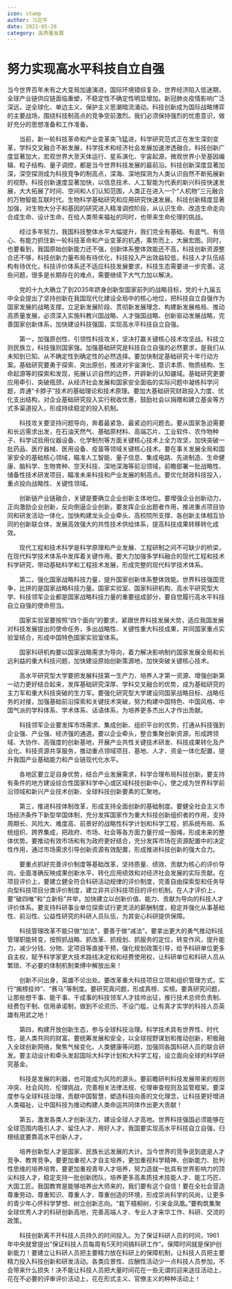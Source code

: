 ```yaml
---
icon: stamp
author: 习近平
date: 2021-05-28
category: 高质量发展
---
```


# 努力实现高水平科技自立自强

当今世界百年未有之大变局加速演进，国际环境错综复杂，世界经济陷入低迷期，全球产业链供应链面临重塑，不稳定性不确定性明显增加。新冠肺炎疫情影响广泛深远，逆全球化、单边主义、保护主义思潮暗流涌动。科技创新成为国际战略博弈的主要战场，围绕科技制高点的竞争空前激烈。我们必须保持强烈的忧患意识，做好充分的思想准备和工作准备。

　　当前，新一轮科技革命和产业变革突飞猛进，科学研究范式正在发生深刻变革，学科交叉融合不断发展，科学技术和经济社会发展加速渗透融合。科技创新广度显著加大，宏观世界大至天体运行、星系演化、宇宙起源，微观世界小至基因编辑、粒子结构、量子调控，都是当今世界科技发展的最前沿。科技创新深度显著加深，深空探测成为科技竞争的制高点，深海、深地探测为人类认识自然不断拓展新的视野。科技创新速度显著加快，以信息技术、人工智能为代表的新兴科技快速发展，大大拓展了时间、空间和人们认知范围，人类正在进入一个“人机物”三元融合的万物智能互联时代。生物科学基础研究和应用研究快速发展。科技创新精度显著加强，对生物大分子和基因的研究进入精准调控阶段，从认识生命、改造生命走向合成生命、设计生命，在给人类带来福祉的同时，也带来生命伦理的挑战。

　　经过多年努力，我国科技整体水平大幅提升，我们完全有基础、有底气、有信心、有能力抓住新一轮科技革命和产业变革的机遇，乘势而上，大展宏图。同时，也要看到，我国原始创新能力还不强，创新体系整体效能还不高，科技创新资源整合还不够，科技创新力量布局有待优化，科技投入产出效益较低，科技人才队伍结构有待优化，科技评价体系还不适应科技发展要求，科技生态需要进一步完善。这些问题，很多是长期存在的难点，需要继续下大气力加以解决。

　　党的十九大确立了到2035年跻身创新型国家前列的战略目标，党的十九届五中全会提出了坚持创新在我国现代化建设全局中的核心地位，把科技自立自强作为国家发展的战略支撑。立足新发展阶段、贯彻新发展理念、构建新发展格局、推动高质量发展，必须深入实施科教兴国战略、人才强国战略、创新驱动发展战略，完善国家创新体系，加快建设科技强国，实现高水平科技自立自强。

　　第一，加强原创性、引领性科技攻关，坚决打赢关键核心技术攻坚战。科技立则民族立，科技强则国家强。加强基础研究是科技自立自强的必然要求，是我们从未知到已知、从不确定性到确定性的必然选择。要加快制定基础研究十年行动方案。基础研究要勇于探索、突出原创，推进对宇宙演化、意识本质、物质结构、生命起源等的探索和发现，拓展认识自然的边界，开辟新的认知疆域。基础研究更要应用牵引、突破瓶颈，从经济社会发展和国家安全面临的实际问题中凝练科学问题，弄通“卡脖子”技术的基础理论和技术原理。要加大基础研究财政投入力度、优化支出结构，对企业基础研究投入实行税收优惠，鼓励社会以捐赠和建立基金等方式多渠道投入，形成持续稳定的投入机制。

　　科技攻关要坚持问题导向，奔着最紧急、最紧迫的问题去。要从国家急迫需要和长远需求出发，在石油天然气、基础原材料、高端芯片、工业软件、农作物种子、科学试验用仪器设备、化学制剂等方面关键核心技术上全力攻坚，加快突破一批药品、医疗器械、医用设备、疫苗等领域关键核心技术。要在事关发展全局和国家安全的基础核心领域，瞄准人工智能、量子信息、集成电路、先进制造、生命健康、脑科学、生物育种、空天科技、深地深海等前沿领域，前瞻部署一批战略性、储备性技术研发项目，瞄准未来科技和产业发展的制高点。要优化财政科技投入，重点投向战略性、关键性领域。

　　创新链产业链融合，关键是要确立企业创新主体地位。要增强企业创新动力，正向激励企业创新，反向倒逼企业创新。要发挥企业出题者作用，推进重点项目协同和研发活动一体化，加快构建龙头企业牵头、高校院所支撑、各创新主体相互协同的创新联合体，发展高效强大的共性技术供给体系，提高科技成果转移转化成效。

　　现代工程和技术科学是科学原理和产业发展、工程研制之间不可缺少的桥梁，在现代科学技术体系中发挥着关键作用。要大力加强多学科融合的现代工程和技术科学研究，带动基础科学和工程技术发展，形成完整的现代科学技术体系。

　　第二，强化国家战略科技力量，提升国家创新体系整体效能。世界科技强国竞争，比拼的是国家战略科技力量。国家实验室、国家科研机构、高水平研究型大学、科技领军企业都是国家战略科技力量的重要组成部分，要自觉履行高水平科技自立自强的使命担当。

　　国家实验室要按照“四个面向”的要求，紧跟世界科技发展大势，适应我国发展对科技发展提出的使命任务，多出战略性、关键性重大科技成果，并同国家重点实验室结合，形成中国特色国家实验室体系。

　　国家科研机构要以国家战略需求为导向，着力解决影响制约国家发展全局和长远利益的重大科技问题，加快建设原始创新策源地，加快突破关键核心技术。

　　高水平研究型大学要把发展科技第一生产力、培养人才第一资源、增强创新第一动力更好结合起来，发挥基础研究深厚、学科交叉融合的优势，成为基础研究的主力军和重大科技突破的生力军。要强化研究型大学建设同国家战略目标、战略任务的对接，加强基础前沿探索和关键技术突破，努力构建中国特色、中国风格、中国气派的学科体系、学术体系、话语体系，为培养更多杰出人才作出贡献。

　　科技领军企业要发挥市场需求、集成创新、组织平台的优势，打通从科技强到企业强、产业强、经济强的通道。要以企业牵头，整合集聚创新资源，形成跨领域、大协作、高强度的创新基地，开展产业共性关键技术研发、科技成果转化及产业化、科技资源共享服务，推动重点领域项目、基地、人才、资金一体化配置，提升我国产业基础能力和产业链现代化水平。

　　各地区要立足自身优势，结合产业发展需求，科学合理布局科技创新。要支持有条件的地方建设综合性国家科学中心或区域科技创新中心，使之成为世界科学前沿领域和新兴产业技术创新、全球科技创新要素的汇聚地。

　　第三，推进科技体制改革，形成支持全面创新的基础制度。要健全社会主义市场经济条件下新型举国体制，充分发挥国家作为重大科技创新组织者的作用，支持周期长、风险大、难度高、前景好的战略性科学计划和科学工程，抓系统布局、系统组织、跨界集成，把政府、市场、社会等各方面力量拧成一股绳，形成未来的整体优势。要推动有效市场和有为政府更好结合，充分发挥市场在资源配置中的决定性作用，通过市场需求引导创新资源有效配置，形成推进科技创新的强大合力。

　　要重点抓好完善评价制度等基础改革，坚持质量、绩效、贡献为核心的评价导向，全面准确反映成果创新水平、转化应用绩效和对经济社会发展的实际贡献。在项目评价上，要建立健全符合科研活动规律的评价制度，完善自由探索型和任务导向型科技项目分类评价制度，建立非共识科技项目的评价机制。在人才评价上，要“破四唯”和“立新标”并举，加快建立以创新价值、能力、贡献为导向的科技人才评价体系。要支持科研事业单位探索试行更灵活的薪酬制度，稳定并强化从事基础性、前沿性、公益性研究的科研人员队伍，为其安心科研提供保障。

　　科技管理改革不能只做“加法”，要善于做“减法”。要拿出更大的勇气推动科技管理职能转变，按照抓战略、抓改革、抓规划、抓服务的定位，转变作风，提升能力，减少分钱、分物、定项目等直接干预，强化规划政策引导，给予科研单位更多自主权，赋予科学家更大技术路线决定权和经费使用权，让科研单位和科研人员从繁琐、不必要的体制机制束缚中解放出来！

　　创新不问出身，英雄不论出处。要改革重大科技项目立项和组织管理方式，实行“揭榜挂帅”、“赛马”等制度。要研究真问题，形成真榜、实榜。要真研究问题，让那些想干事、能干事、干成事的科技领军人才挂帅出征，推行技术总师负责制、经费包干制、信用承诺制，做到不论资历、不设门槛，让有真才实学的科技人员英雄有用武之地！

　　第四，构建开放创新生态，参与全球科技治理。科学技术具有世界性、时代性，是人类共同的财富。要统筹发展和安全，以全球视野谋划和推动创新，积极融入全球创新网络，聚焦气候变化、人类健康等问题，加强同各国科研人员的联合研发。要主动设计和牵头发起国际大科学计划和大科学工程，设立面向全球的科学研究基金。

　　科技是发展的利器，也可能成为风险的源头。要前瞻研判科技发展带来的规则冲突、社会风险、伦理挑战，完善相关法律法规、伦理审查规则及监管框架。要深度参与全球科技治理，贡献中国智慧，塑造科技向善的文化理念，让科技更好增进人类福祉，让中国科技为推动构建人类命运共同体作出更大贡献！

　　第五，激发各类人才创新活力，建设全球人才高地。世界科技强国必须能够在全球范围内吸引人才、留住人才、用好人才。我国要实现高水平科技自立自强，归根结底要靠高水平创新人才。

　　培养创新型人才是国家、民族长远发展的大计。当今世界的竞争说到底是人才竞争、教育竞争。要更加重视人才自主培养，更加重视科学精神、创新能力、批判性思维的培养培育。要更加重视青年人才培养，努力造就一批具有世界影响力的顶尖科技人才，稳定支持一批创新团队，培养更多高素质技术技能人才、能工巧匠、大国工匠。我国教育是能够培养出大师来的，我们要有这个自信！要在全社会营造尊重劳动、尊重知识、尊重人才、尊重创造的环境，形成崇尚科学的风尚，让更多的青少年心怀科学梦想、树立创新志向。“栽下梧桐树，引来金凤凰。”要构筑集聚全球优秀人才的科研创新高地，完善高端人才、专业人才来华工作、科研、交流的政策。

　　科技创新离不开科技人员持久的时间投入。为了保证科研人员的时间，1961年中央就曾提出“保证科技人员每周有5天时间搞科研工作”。保障时间就是保护创新能力！要建立让科研人员把主要精力放在科研上的保障机制，让科技人员把主要精力投入科技创新和研发活动。各类应景性、应酬性活动少一点科技人员参加，不会带来什么损失！决不能让科技人员把大量时间花在一些无谓的迎来送往活动上，花在不必要的评审评价活动上，花在形式主义、官僚主义的种种活动上！